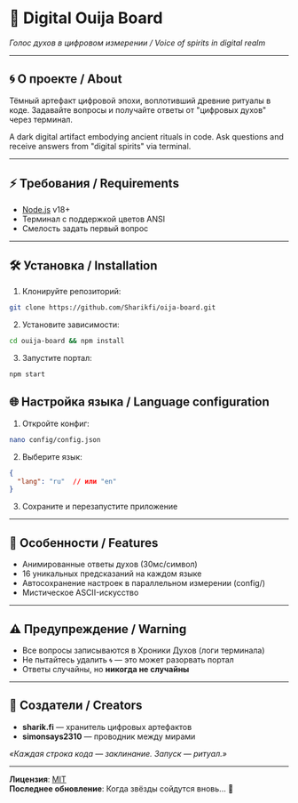 # 🔮 Digital Ouija Board  
*Голос духов в цифровом измерении / Voice of spirits in digital realm*  

---

## 🌀 О проекте / About  
Тёмный артефакт цифровой эпохи, воплотивший древние ритуалы в коде. Задавайте вопросы и получайте ответы от "цифровых духов" через терминал.  

A dark digital artifact embodying ancient rituals in code. Ask questions and receive answers from "digital spirits" via terminal.

---

## ⚡ Требования / Requirements  
- [Node.js](https://nodejs.org/) v18+  
- Терминал с поддержкой цветов ANSI  
- Смелость задать первый вопрос  

---

## 🛠️ Установка / Installation  
1. Клонируйте репозиторий:  
```bash 
git clone https://github.com/Sharikfi/oija-board.git
```

2. Установите зависимости:
```bash
cd ouija-board && npm install
```

3. Запустите портал:
```bash
npm start
```

## 🌐 Настройка языка / Language configuration

1. Откройте конфиг:
```bash
nano config/config.json
```

2. Выберите язык:
```json
{
  "lang": "ru"  // или "en"
}
```

3. Сохраните и перезапустите приложение

---

## 🔮 Особенности / Features

- Анимированные ответы духов (30мс/символ)
- 16 уникальных предсказаний на каждом языке
- Автосохранение настроек в параллельном измерении (config/)
- Мистическое ASCII-искусство

---

## ⚠️ Предупреждение / Warning

- Все вопросы записываются в Хроники Духов (логи терминала)
- Не пытайтесь удалить `🌀` — это может разорвать портал
- Ответы случайны, но **никогда не случайны**

---

## 🔗 Создатели / Creators

- **sharik.fi** — хранитель цифровых артефактов
- **simonsays2310** — проводник между мирами

_«Каждая строка кода — заклинание. Запуск — ритуал.»_

---

**Лицензия**: [MIT](https://choosealicense.com/licenses/mit/)  
**Последнее обновление**: Когда звёзды сойдутся вновь... 🌌
